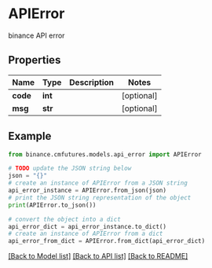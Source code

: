# APIError

binance API error

## Properties

Name | Type | Description | Notes
------------ | ------------- | ------------- | -------------
**code** | **int** |  | [optional] 
**msg** | **str** |  | [optional] 

## Example

```python
from binance.cmfutures.models.api_error import APIError

# TODO update the JSON string below
json = "{}"
# create an instance of APIError from a JSON string
api_error_instance = APIError.from_json(json)
# print the JSON string representation of the object
print(APIError.to_json())

# convert the object into a dict
api_error_dict = api_error_instance.to_dict()
# create an instance of APIError from a dict
api_error_from_dict = APIError.from_dict(api_error_dict)
```
[[Back to Model list]](../README.md#documentation-for-models) [[Back to API list]](../README.md#documentation-for-api-endpoints) [[Back to README]](../README.md)


